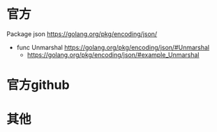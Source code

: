 
# 官方

Package json https://golang.org/pkg/encoding/json/
- func Unmarshal https://golang.org/pkg/encoding/json/#Unmarshal
  * https://golang.org/pkg/encoding/json/#example_Unmarshal

# 官方github

# 其他
